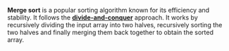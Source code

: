 ****Merge sort**** is a popular sorting algorithm known for its efficiency and stability. It follows the [****divide-and-conquer****](https://www.geeksforgeeks.org/introduction-to-divide-and-conquer-algorithm-data-structure-and-algorithm-tutorials/) approach. It works by recursively dividing the input array into two halves, recursively sorting the two halves and finally merging them back together to obtain the sorted array.